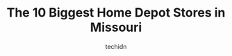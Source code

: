 ---
layout: ampstory
image: https://i0.wp.com/paketmu.com/wp-content/uploads/2023/06/the-home-depot-0-in-missouri-1686367515.jpeg?resize=640,853
author: techidn
featured: false
description: Explore the diverse Home Depot Store scene in Missouri, home to an incredible selection of 10 establishments catering to every taste. Whether youre in search of iconic favorites or undiscov
title: The 10 Biggest Home Depot Stores in Missouri
cover:
   title: The 10 Biggest Home Depot Stores in Missouri
   subtitle: RICKPATE
   background: https://paketmu.com/wp-content/uploads/2023/06/the-home-depot-0-in-missouri-1686367515.jpeg

pages: 
 - layout: thirds
   top: <h1>#1 The Home Depot</h1>
   bottom: "<p>My experience was a bit of a rollarcoaster, the employee that helped find the tool we needed was attentive and helpful. But when it was time to check out, to use a Vetera</p>"
   background: https://paketmu.com/wp-content/uploads/2023/06/the-home-depot-1-in-missouri-1686367516.jpeg
   backgroundblur: true
 - layout: thirds
   top: <h1>#2 The Home Depot</h1>
   bottom: "<p>I am someone that uses the Home Depot app to make most of my purchases. Generally by doing this it saves me time and keeps my receipts organized. However I have ordered i</p>"
   background: https://paketmu.com/wp-content/uploads/2023/06/the-home-depot-2-in-missouri-1686367517.jpeg
   cta:
      link: https://paketmu.com/the-10-biggest-home-depot-stores-in-missouri/
      text: The 10 Biggest Home Depot Stores in Missouri
 - layout: thirds
   top: <h1>#3 The Home Depot</h1>
   bottom: "<p>Went in to buy a couple power tools. No hardware associate in any hardware aisle. I asked another employee to page them so the case can be unlocked. I heard the page go o</p>"
   background: https://paketmu.com/wp-content/uploads/2023/06/the-home-depot-3-in-missouri-1686367518.jpeg
   cta:
      link: https://paketmu.com/the-10-biggest-home-depot-stores-in-missouri/
      text: The 10 Biggest Home Depot Stores in Missouri
 - layout: thirds
   top: <h1>#4 The Home Depot</h1>
   bottom: "<p>8901 Page Ave, Overland, MO 63114, United States</p>"
   background: https://images.unsplash.com/photo-1509114397022-ed747cca3f65?ixlib=rb-4.0.3&ixid=MnwxMjA3fDB8MHxwaG90by1wYWdlfHx8fGVufDB8fHx8&auto=format&fit=crop&w=640&h=853&q=80
   cta:
      link: https://paketmu.com/the-10-biggest-home-depot-stores-in-missouri/
      text: The 10 Biggest Home Depot Stores in Missouri
 - layout: thirds
   top: <h1>#5 The Home Depot</h1>
   bottom: "<p>10930 New Halls Ferry Road, St. Louis, MO 63136, United States</p>"
   background: https://images.unsplash.com/photo-1632260260864-caf7fde5ec36?ixlib=rb-4.0.3&ixid=MnwxMjA3fDB8MHxwaG90by1wYWdlfHx8fGVufDB8fHx8&auto=format&fit=crop&w=640&h=853&q=80
   cta:
      link: https://paketmu.com/the-10-biggest-home-depot-stores-in-missouri/
      text: The 10 Biggest Home Depot Stores in Missouri
 - layout: thirds
   top: <h1>#6 The Home Depot</h1>
   bottom: "<p>11215 St Charles Rock Rd, Bridgeton, MO 63044, United States</p>"
   background: https://images.unsplash.com/photo-1602536052359-ef94c21c5948?ixlib=rb-4.0.3&ixid=MnwxMjA3fDB8MHxwaG90by1wYWdlfHx8fGVufDB8fHx8&auto=format&fit=crop&w=640&h=853&q=80
   cta:
      link: https://paketmu.com/the-10-biggest-home-depot-stores-in-missouri/
      text: The 10 Biggest Home Depot Stores in Missouri
 - layout: thirds
   top: <h1>#7 The Home Depot</h1>
   bottom: "<p>7481 S Lindbergh Blvd, St. Louis, MO 63125, United States</p>"
   background: https://images.unsplash.com/photo-1527066579998-dbbae57f45ce?ixlib=rb-4.0.3&ixid=MnwxMjA3fDB8MHxwaG90by1wYWdlfHx8fGVufDB8fHx8&auto=format&fit=crop&w=640&h=853&q=80
   cta:
      link: https://paketmu.com/the-10-biggest-home-depot-stores-in-missouri/
      text: The 10 Biggest Home Depot Stores in Missouri
 - layout: thirds
   middle: Continue reading...
   background: https://images.unsplash.com/photo-1557672172-298e090bd0f1?ixlib=rb-4.0.3&ixid=MnwxMjA3fDB8MHxwaG90by1wYWdlfHx8fGVufDB8fHx8&auto=format&fit=crop&w=640&h=853&q=80
   cta:
      link: https://paketmu.com/the-10-biggest-home-depot-stores-in-missouri/
      text: The 10 Biggest Home Depot Stores in Missouri
      
---